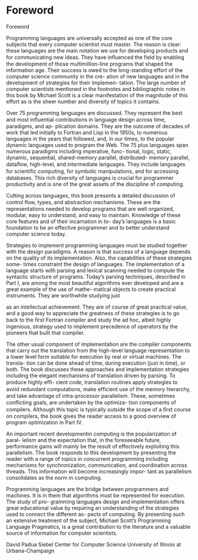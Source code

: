 # Foreword

Foreword

Programming languages are universally accepted as one of the core subjects that every computer scientist must master. The reason is clear: these languages are the main notation we use for developing products and for communicating new ideas. They have inﬂuenced the ﬁeld by enabling the development of those multimillion-line programs that shaped the information age. Their success is owed to the long-standing effort of the computer science community in the cre- ation of new languages and in the development of strategies for their implemen- tation. The large number of computer scientists mentioned in the footnotes and bibliographic notes in this book by Michael Scott is a clear manifestation of the magnitude of this effort as is the sheer number and diversity of topics it contains.

Over 75 programming languages are discussed. They represent the best and most inﬂuential contributions in language design across time, paradigms, and ap- plication domains. They are the outcome of decades of work that led initially to Fortran and Lisp in the 1950s, to numerous languages in the years that followed, and, in our times, to the popular dynamic languages used to program the Web. The 75 plus languages span numerous paradigms including imperative, func- tional, logic, static, dynamic, sequential, shared-memory parallel, distributed- memory parallel, dataﬂow, high-level, and intermediate languages. They include languages for scientiﬁc computing, for symbolic manipulations, and for accessing databases. This rich diversity of languages is crucial for programmer productivity and is one of the great assets of the discipline of computing.

Cutting across languages, this book presents a detailed discussion of control ﬂow, types, and abstraction mechanisms. These are the representations needed to develop programs that are well organized, modular, easy to understand, and easy to maintain. Knowledge of these core features and of their incarnation in to- day’s languages is a basic foundation to be an effective programmer and to better understand computer science today.

Strategies to implement programming languages must be studied together with the design paradigms. A reason is that success of a language depends on the quality of its implementation. Also, the capabilities of these strategies some- times constraint the design of languages. The implementation of a language starts with parsing and lexical scanning needed to compute the syntactic structure of programs. Today’s parsing techniques, described in Part I, are among the most beautiful algorithms ever developed and are a great example of the use of mathe- matical objects to create practical instruments. They are worthwhile studying just

as an intellectual achievement. They are of course of great practical value, and a good way to appreciate the greatness of these strategies is to go back to the ﬁrst Fortran compiler and study the ad hoc, albeit highly ingenious, strategy used to implement precedence of operators by the pioneers that built that compiler.

The other usual component of implementation are the compiler components that carry out the translation from the high-level language representation to a lower level form suitable for execution by real or virtual machines. The transla- tion can be done ahead of time, during execution (just in time), or both. The book discusses these approaches and implementation strategies including the elegant mechanisms of translation driven by parsing. To produce highly efﬁ- cient code, translation routines apply strategies to avoid redundant computations, make efﬁcient use of the memory hierarchy, and take advantage of intra-processor parallelism. These, sometimes conﬂicting goals, are undertaken by the optimiza- tion components of compilers. Although this topic is typically outside the scope of a ﬁrst course on compilers, the book gives the reader access to a good overview of program optimization in Part IV.

An important recent developmentin computing is the popularization of paral- lelism and the expectation that, in the foreseeable future, performance gains will mainly be the result of effectively exploiting this parallelism. The book responds to this development by presenting the reader with a range of topics in concurrent programming including mechanisms for synchronization, communication, and coordination across threads. This information will become increasingly impor- tant as parallelism consolidates as the norm in computing.

Programming languages are the bridge between programmers and machines. It is in them that algorithms must be represented for execution. The study of pro- gramming languages design and implementation offers great educational value by requiring an understanding of the strategies used to connect the different as- pects of computing. By presenting such an extensive treatment of the subject, Michael Scott’s Programming Language Pragmatics, is a great contribution to the literature and a valuable source of information for computer scientists.

David Padua Siebel Center for Computer Science University of Illinois at Urbana-Champaign

